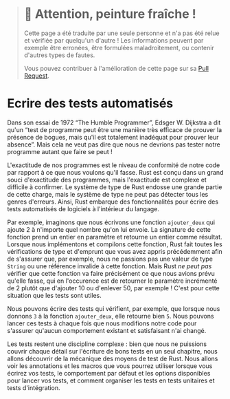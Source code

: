 > # 🚧 Attention, peinture fraîche !
>
> Cette page a été traduite par une seule personne et n'a pas été relue et
> vérifiée par quelqu'un d'autre ! Les informations peuvent par exemple être
> erronées, être formulées maladroitement, ou contenir d'autres types de fautes.
>
> Vous pouvez contribuer à l'amélioration de cette page sur sa
> [Pull Request](https://github.com/Jimskapt/rust-book-fr/pull/123).

<!--
# Writing Automated Tests
-->

# Ecrire des tests automatisés

<!--
In his 1972 essay “The Humble Programmer,” Edsger W. Dijkstra said that
“Program testing can be a very effective way to show the presence of bugs, but
it is hopelessly inadequate for showing their absence.” That doesn’t mean we
shouldn’t try to test as much as we can!
-->

Dans son essai de 1972 “The Humble Programmer”, Edsger W. Dijkstra a dit qu'un
“test de programme peut être une manière très efficace de prouver la présence de
bogues, mais qu'il est totalement inadéquat pour prouver leur absence”. Mais
cela ne veut pas dire que nous ne devrions pas tester notre programme autant que
faire se peut !

<!--
Correctness in our programs is the extent to which our code does what we intend
it to do. Rust is designed with a high degree of concern about the correctness
of programs, but correctness is complex and not easy to prove. Rust’s type
system shoulders a huge part of this burden, but the type system cannot catch
every kind of incorrectness. As such, Rust includes support for writing
automated software tests within the language.
-->

L'exactitude de nos programmes est le niveau de conformité de notre code par
rapport à ce que nous voulons qu'il fasse. Rust est conçu dans un grand souci
d'exactitude des programmes, mais l'exactitude est complexe et difficile à
confirmer. Le système de type de Rust endosse une grande partie de cette charge,
mais le système de type ne peut pas détecter tous les genres d'erreurs. Ainsi,
Rust embarque des fonctionnalités pour écrire des tests automatisés de logiciels
à l'intérieur du langage.

<!--
As an example, say we write a function called `add_two` that adds 2 to whatever
number is passed to it. This function’s signature accepts an integer as a
parameter and returns an integer as a result. When we implement and compile
that function, Rust does all the type checking and borrow checking that you’ve
learned so far to ensure that, for instance, we aren’t passing a `String` value
or an invalid reference to this function. But Rust *can’t* check that this
function will do precisely what we intend, which is return the parameter plus 2
rather than, say, the parameter plus 10 or the parameter minus 50! That’s where
tests come in.
-->

Par exemple, imaginons que nous écrivons une fonction `ajouter_deux` qui ajoute
2 à n'importe quel nombre qu'on lui envoie. La signature de cette fonction
prend un entier en paramètre et retourne un entier comme résultat. Lorsque nous
implémentons et compilons cette fonction, Rust fait toutes les vérifications de
type et d'emprunt que vous avez appris précédemment afin de s'assurer que, par
exemple, nous ne passions pas une valeur de type `String` ou une référence
invalide à cette fonction. Mais Rust *ne peut pas* vérifier que cette fonction
va faire précisément ce que nous avions prévu qu'elle fasse, qui en l'occurence
est de retourner le paramètre incrémenté de 2 plutôt que d'ajouter 10 ou
d'enlever 50, par exemple ! C'est pour cette situation que les tests sont
utiles.

<!--
We can write tests that assert, for example, that when we pass `3` to the
`add_two` function, the returned value is `5`. We can run these tests whenever
we make changes to our code to make sure any existing correct behavior has not
changed.
-->

Nous pouvons écrire des tests qui vérifient, par exemple, que lorsque nous
donnons `3` à la fonction `ajouter_deux`, elle retourne bien `5`. Nous pouvons
lancer ces tests à chaque fois que nous modifions notre code pour s'assurer
qu'aucun comportement existant et satisfaisant n'ai changé.

<!--
Testing is a complex skill: although we can’t cover every detail about how to
write good tests in one chapter, we’ll discuss the mechanics of Rust’s testing
facilities. We’ll talk about the annotations and macros available to you when
writing your tests, the default behavior and options provided for running your
tests, and how to organize tests into unit tests and integration tests.
-->

Les tests restent une discipline complexe : bien que nous ne puissions couvrir
chaque détail sur l'écriture de bons tests en un seul chapitre, nous allons
découvrir de la mécanique des moyens de test de Rust. Nous allons voir les
annotations et les macros que vous pourrez utiliser lorsque vous écrirez vos
tests, le comportement par défaut et les options disponibles pour lancer vos
tests, et comment organiser les tests en tests unitaires et tests d'intégration.
